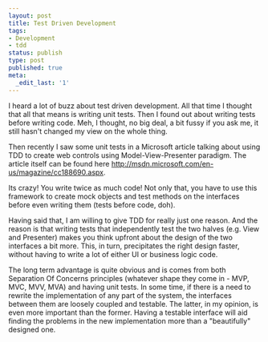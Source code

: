 ```yaml
---
layout: post
title: Test Driven Development
tags:
- Development
- tdd
status: publish
type: post
published: true
meta:
  _edit_last: '1'
---
```

I heard a lot of buzz about test driven development. All that time I thought that all that means is writing unit tests. Then I found out about writing tests before writing code. Meh, I thought, no big deal, a bit fussy if you ask me, it still hasn't changed my view on the whole thing.

Then recently I saw some unit tests in a Microsoft article talking about using TDD to create web controls using Model-View-Presenter paradigm. The article itself can be found here <a href="http://msdn.microsoft.com/en-us/magazine/cc188690.aspx">http://msdn.microsoft.com/en-us/magazine/cc188690.aspx</a>. 

Its crazy! You write twice as much code! Not only that, you have to use this framework to create mock objects and test methods on the interfaces before even writing them (tests before code, doh).

Having said that, I am willing to give TDD for really just one reason. And the reason is that writing tests that independently test the two halves (e.g. View and Presenter) makes you think upfront about the design of the two interfaces a bit more. This, in turn, precipitates the right design faster, without having to write a lot of either UI or business logic code.

The long  term advantage is quite obvious and is comes from both Separation Of Concerns principles (whatever shape they come in - MVP, MVC, MVV, MVA) and having unit tests. In some time, if there is a need to rewrite the implementation of any part of the system, the interfaces between them are loosely coupled and testable. The latter, in my opinion, is even more important than the former. Having a testable interface will aid finding the problems in the new implementation more than a "beautifully" designed one.
